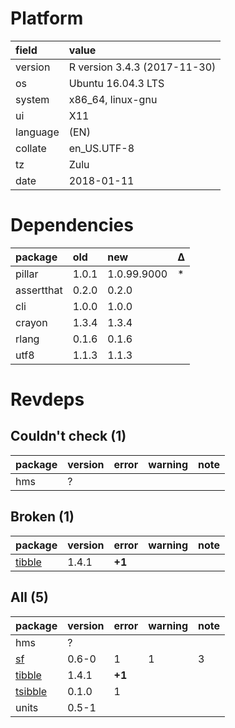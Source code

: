 # Platform

|field    |value                        |
|:--------|:----------------------------|
|version  |R version 3.4.3 (2017-11-30) |
|os       |Ubuntu 16.04.3 LTS           |
|system   |x86_64, linux-gnu            |
|ui       |X11                          |
|language |(EN)                         |
|collate  |en_US.UTF-8                  |
|tz       |Zulu                         |
|date     |2018-01-11                   |

# Dependencies

|package    |old   |new         |Δ  |
|:----------|:-----|:-----------|:--|
|pillar     |1.0.1 |1.0.99.9000 |*  |
|assertthat |0.2.0 |0.2.0       |   |
|cli        |1.0.0 |1.0.0       |   |
|crayon     |1.3.4 |1.3.4       |   |
|rlang      |0.1.6 |0.1.6       |   |
|utf8       |1.1.3 |1.1.3       |   |

# Revdeps

## Couldn't check (1)

|package |version |error |warning |note |
|:-------|:-------|:-----|:-------|:----|
|hms     |?       |      |        |     |

## Broken (1)

|package                      |version |error  |warning |note |
|:----------------------------|:-------|:------|:-------|:----|
|[tibble](problems.md#tibble) |1.4.1   |__+1__ |        |     |

## All (5)

|package                        |version |error  |warning |note |
|:------------------------------|:-------|:------|:-------|:----|
|hms                            |?       |       |        |     |
|[sf](problems.md#sf)           |0.6-0   |1      |1       |3    |
|[tibble](problems.md#tibble)   |1.4.1   |__+1__ |        |     |
|[tsibble](problems.md#tsibble) |0.1.0   |1      |        |     |
|units                          |0.5-1   |       |        |     |

